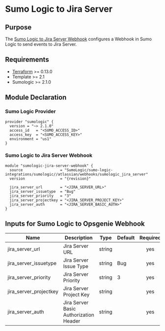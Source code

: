 # Sumo Logic to Jira Server

## Purpose

The [Sumo Logic to Jira Server Webhook](https://help.sumologic.com/Beta/Webhook_Connections_for_Jira/Webhook_Connection_for_Jira_Server) configures a Webhook in Sumo Logic to send events to Jira Server.

## Requirements

* [Terraform](https://www.terraform.io/downloads.html) >= 0.13.0
* Template >= 2.1
* Sumologic >= 2.1.0

## Module Declaration

### Sumo Logic Provider

```shell
provider "sumologic" {
  version = "~> 2.1.0"
  access_id   = "<SUMO_ACCESS_ID>"
  access_key  = "<SUMO_ACCESS_KEY>"
  environment = "us1"
}
```

### Sumo Logic to Jira Server Webhook
```shell
module "sumologic-jira-server-webhook" {
  source                 = "SumoLogic/sumo-logic-integrations/sumologic//atlassian/webhooks/sumologic_jira_server"
  version                = "{revision}"

  jira_server_url        = "<JIRA_SERVER_URL>"
  jira_server_issuetype  = "Bug"
  jira_server_priority   = "3"
  jira_server_projectkey = "<JIRA_SERVER_PROJECT_KEY>"
  jira_server_auth       = "<JIRA_SERVER_BASIC_AUTH>"
}
```

## Inputs for Sumo Logic to Opsgenie Webhook

| Name | Description | Type | Default | Required |
|------|-------------|------|---------|:-----:|
|jira_server_url|Jira Server URL|string||yes
|jira_server_issuetype|Jira Server Issue Type|string|Bug|yes
|jira_server_priority|Jira Server Priority|string|3|yes
|jira_server_projectkey|Jira Server Project Key|string||yes
|jira_server_auth|Jira Server Basic Authorization Header|string||yes